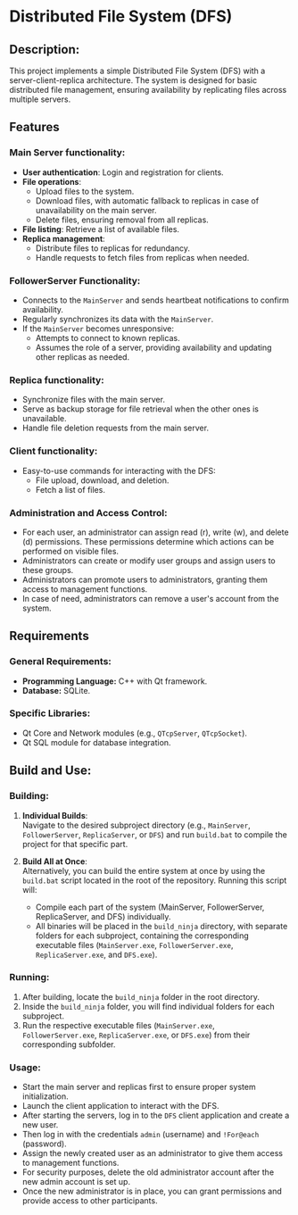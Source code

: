 # Distributed File System (DFS)

## Description:
This project implements a simple Distributed File System (DFS) with a server-client-replica architecture. The system is designed for basic distributed file management, ensuring availability by replicating files across multiple servers.

## Features

### Main Server functionality:
- **User authentication**: Login and registration for clients.
- **File operations**:
  - Upload files to the system.
  - Download files, with automatic fallback to replicas in case of unavailability on the main server.
  - Delete files, ensuring removal from all replicas.
- **File listing**: Retrieve a list of available files.
- **Replica management**:
  - Distribute files to replicas for redundancy.
  - Handle requests to fetch files from replicas when needed.

### FollowerServer Functionality:
- Connects to the `MainServer` and sends heartbeat notifications to confirm availability.
- Regularly synchronizes its data with the `MainServer`.
- If the `MainServer` becomes unresponsive:
  - Attempts to connect to known replicas.
  - Assumes the role of a server, providing availability and updating other replicas as needed.

### Replica functionality:
- Synchronize files with the main server.
- Serve as backup storage for file retrieval when the other ones is unavailable.
- Handle file deletion requests from the main server.

### Client functionality:
- Easy-to-use commands for interacting with the DFS:
  - File upload, download, and deletion.
  - Fetch a list of files.

### Administration and Access Control:
- For each user, an administrator can assign read (r), write (w), and delete (d) permissions. These permissions determine which actions can be performed on visible files.
- Administrators can create or modify user groups and assign users to these groups.
- Administrators can promote users to administrators, granting them access to management functions.
- In case of need, administrators can remove a user's account from the system.

## Requirements

### General Requirements:
- **Programming Language:** C++ with Qt framework.
- **Database:** SQLite.

### Specific Libraries:
- Qt Core and Network modules (e.g., `QTcpServer`, `QTcpSocket`).
- Qt SQL module for database integration.

## Build and Use:

### Building:
1. **Individual Builds**:  
   Navigate to the desired subproject directory (e.g., `MainServer`, `FollowerServer`, `ReplicaServer`, or `DFS`) and run `build.bat` to compile the project for that specific part.

2. **Build All at Once**:  
   Alternatively, you can build the entire system at once by using the `build.bat` script located in the root of the repository. Running this script will:
   - Compile each part of the system (MainServer, FollowerServer, ReplicaServer, and DFS) individually.
   - All binaries will be placed in the `build_ninja` directory, with separate folders for each subproject, containing the corresponding executable files (`MainServer.exe`, `FollowerServer.exe`, `ReplicaServer.exe`, and `DFS.exe`).

### Running:
1. After building, locate the `build_ninja` folder in the root directory.
2. Inside the `build_ninja` folder, you will find individual folders for each subproject.
3. Run the respective executable files (`MainServer.exe`, `FollowerServer.exe`, `ReplicaServer.exe`, or `DFS.exe`) from their corresponding subfolder.

### Usage:
- Start the main server and replicas first to ensure proper system initialization.
- Launch the client application to interact with the DFS.
- After starting the servers, log in to the `DFS` client application and create a new user.
- Then log in with the credentials `admin` (username) and `!For@each` (password).
- Assign the newly created user as an administrator to give them access to management functions.
- For security purposes, delete the old administrator account after the new admin account is set up.
- Once the new administrator is in place, you can grant permissions and provide access to other participants.
